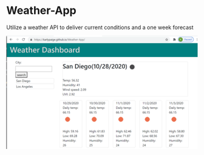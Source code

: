 # Weather-App
Utilize a weather API to deliver current conditions and a one week forecast

![overview-screenshot](assets/images/WeatherDashboard.png)
